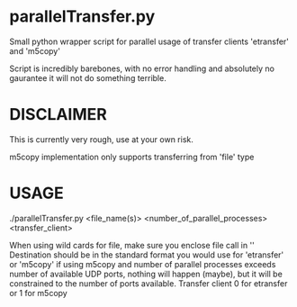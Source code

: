# parallelTransfer.py
Small python wrapper script for parallel usage of transfer clients 'etransfer' and 'm5copy'

Script is incredibly barebones, with no error handling and absolutely no gaurantee it will not do something terrible.

# DISCLAIMER 

This is currently very rough, use at your own risk.

m5copy implementation only supports transferring from 'file' type

# USAGE 

./parallelTransfer.py <file_name(s)> <destination> <number_of_parallel_processes> <transfer_client>

When using wild cards for file, make sure you enclose file call in ''
Destination should be in the standard format you would use for 'etransfer' or 'm5copy'
if using m5copy and number of parallel processes exceeds number of available UDP ports, nothing will happen (maybe), but it will be constrained to the number of ports available.
Transfer client 0 for etransfer or 1 for m5copy
